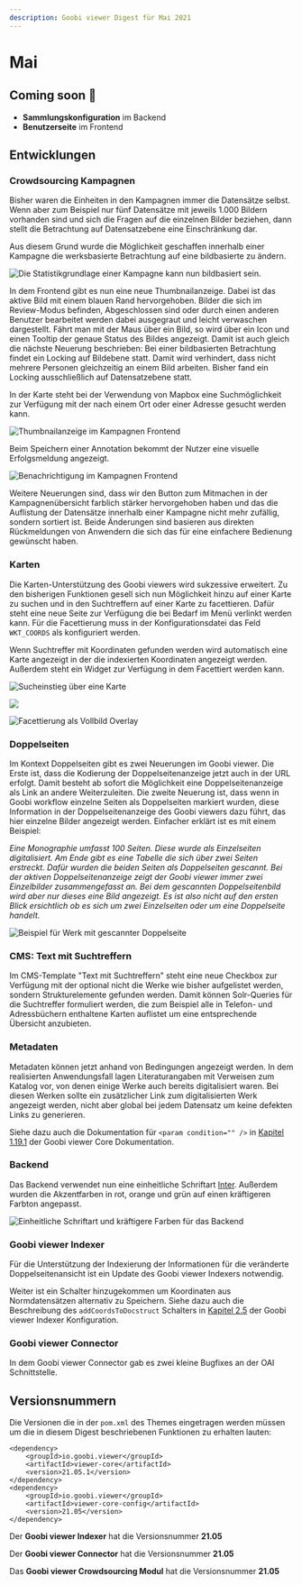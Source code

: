 ```yaml
---
description: Goobi viewer Digest für Mai 2021
---
```


# Mai

## Coming soon 🚀

* **Sammlungskonfiguration** im Backend
* **Benutzerseite** im Frontend

## Entwicklungen

### Crowdsourcing Kampagnen

Bisher waren die Einheiten in den Kampagnen immer die Datensätze selbst. Wenn aber zum Beispiel nur fünf Datensätze mit jeweils 1.000 Bildern vorhanden sind und sich die Fragen auf die einzelnen Bilder beziehen, dann stellt die Betrachtung auf Datensatzebene eine Einschränkung dar.

Aus diesem Grund wurde die Möglichkeit geschaffen innerhalb einer Kampagne die werksbasierte Betrachtung auf eine bildbasierte zu ändern.

![Die Statistikgrundlage einer Kampagne kann nun bildbasiert sein.](../.gitbook/assets/21-05_de_crowdsourcing_01_backend.png)

In dem Frontend gibt es nun eine neue Thumbnailanzeige. Dabei ist das aktive Bild mit einem blauen Rand hervorgehoben. Bilder die sich im Review-Modus befinden, Abgeschlossen sind oder durch einen anderen Benutzer bearbeitet werden dabei ausgegraut und leicht verwaschen dargestellt. Fährt man mit der Maus über ein Bild, so wird über ein Icon und einen Tooltip der genaue Status des Bildes angezeigt. Damit ist auch gleich die nächste Neuerung beschrieben: Bei einer bildbasierten Betrachtung findet ein Locking auf Bildebene statt. Damit wird verhindert, dass nicht mehrere Personen gleichzeitig an einem Bild arbeiten. Bisher fand ein Locking ausschließlich auf Datensatzebene statt.

In der Karte steht bei der Verwendung von Mapbox eine Suchmöglichkeit zur Verfügung mit der nach einem Ort oder einer Adresse gesucht werden kann.

![Thumbnailanzeige im Kampagnen Frontend](../.gitbook/assets/21-05_de_crowdsourcing_02_thumbs_frontend.png)

Beim Speichern einer Annotation bekommt der Nutzer eine visuelle Erfolgsmeldung angezeigt.

![Benachrichtigung im Kampagnen Frontend](../.gitbook/assets/21-05_de_crowdsourcing_03_frontend_notification.png)

Weitere Neuerungen sind, dass wir den Button zum Mitmachen in der Kampagnenübersicht farblich stärker hervorgehoben haben und das die Auflistung der Datensätze innerhalb einer Kampagne nicht mehr zufällig, sondern sortiert ist. Beide Änderungen sind basieren aus direkten Rückmeldungen von Anwendern die sich das für eine einfachere Bedienung gewünscht haben.

### Karten

Die Karten-Unterstützung des Goobi viewers wird sukzessive erweitert. Zu den bisherigen Funktionen gesell sich nun Möglichkeit hinzu auf einer Karte zu suchen und in den Suchtreffern auf einer Karte zu facettieren. Dafür steht eine neue Seite zur Verfügung die bei Bedarf im Menü verlinkt werden kann. Für die Facettierung muss in der Konfigurationsdatei das Feld `WKT_COORDS` als  konfiguriert werden.

Wenn Suchtreffer mit Koordinaten gefunden werden wird automatisch eine Karte angezeigt in der die indexierten Koordinaten angezeigt werden. Außerdem steht ein Widget zur Verfügung in dem Facettiert werden kann.

![Sucheinstieg &#xFC;ber eine Karte](../.gitbook/assets/21-05_de_search_map.png)

![](../.gitbook/assets/de.png)

![Facettierung als Vollbild Overlay](../.gitbook/assets/21-05_de_search_results_facet.png)

### Doppelseiten

Im Kontext Doppelseiten gibt es zwei Neuerungen im Goobi viewer. Die Erste ist, dass die Kodierung der Doppelseitenanzeige jetzt auch in der URL erfolgt. Damit besteht ab sofort die Möglichkeit eine Doppelseitenanzeige als Link an andere Weiterzuleiten. Die zweite Neuerung ist, dass wenn in Goobi workflow einzelne Seiten als Doppelseiten markiert wurden, diese Information in der Doppelseitenanzeige des Goobi viewers dazu führt, das hier einzelne Bilder angezeigt werden. Einfacher erklärt ist es mit einem Beispiel:

_Eine Monographie umfasst 100 Seiten. Diese wurde als Einzelseiten digitalisiert. Am Ende gibt es eine Tabelle die sich über zwei Seiten erstreckt. Dafür wurden die beiden Seiten als Doppelseiten gescannt. Bei der aktiven Doppelseitenanzeige zeigt der Goobi viewer immer zwei Einzelbilder zusammengefasst an. Bei dem gescannten Doppelseitenbild wird aber nur dieses eine Bild angezeigt. Es ist also nicht auf den ersten Blick ersichtlich ob es sich um zwei Einzelseiten oder um eine Doppelseite handelt._

![Beispiel f&#xFC;r Werk mit gescannter Doppelseite](../.gitbook/assets/21-05_de_double_page_thumbs.png)

### CMS: Text mit Suchtreffern

Im CMS-Template "Text mit Suchtreffern" steht eine neue Checkbox zur Verfügung mit der optional nicht die Werke wie bisher aufgelistet werden, sondern Strukturelemente gefunden werden. Damit können Solr-Queries für die Suchtreffer formuliert werden, die zum Beispiel alle in Telefon- und Adressbüchern enthaltene Karten auflistet um eine entsprechende Übersicht anzubieten.

### Metadaten

Metadaten können jetzt anhand von Bedingungen angezeigt werden. In dem realisierten Anwendungsfall lagen Literaturangaben mit Verweisen zum Katalog vor, von denen einige Werke auch bereits digitalisiert waren. Bei diesen Werken sollte ein zusätzlicher Link zum digitalisierten Werk angezeigt werden, nicht aber global bei jedem Datensatz um keine defekten Links zu generieren.

Siehe dazu auch die Dokumentation für `<param condition="" />` in [Kapitel 1.19.1](https://docs.goobi.io/goobi-viewer-de/conf/1/19/1) der Goobi viewer Core Dokumentation.

### Backend

Das Backend verwendet nun eine einheitliche Schriftart [Inter](https://rsms.me/inter/). Außerdem wurden die Akzentfarben in rot, orange und grün auf einen kräftigeren Farbton angepasst. 

![Einheitliche Schriftart und kr&#xE4;ftigere Farben f&#xFC;r das Backend](../.gitbook/assets/21-05_de_font_and_colors.png)

### Goobi viewer Indexer

Für die Unterstützung der Indexierung der Informationen für die veränderte Doppelseitenansicht ist ein Update des Goobi viewer Indexers notwendig.

Weiter ist ein Schalter hinzugekommen um Koordinaten aus Normdatensätzen alternativ zu Speichern. Siehe dazu auch die Beschreibung des `addCoordsToDocstruct` Schalters in [Kapitel 2.5](https://docs.goobi.io/goobi-viewer-de/conf/2/5) der Goobi viewer Indexer Konfiguration.

### Goobi viewer Connector

In dem Goobi viewer Connector gab es zwei kleine Bugfixes an der OAI Schnittstelle.

## Versionsnummern

Die Versionen die in der `pom.xml` des Themes eingetragen werden müssen um die in diesem Digest beschriebenen Funktionen zu erhalten lauten:

```markup
<dependency>
    <groupId>io.goobi.viewer</groupId>
    <artifactId>viewer-core</artifactId>
    <version>21.05.1</version>
</dependency>
<dependency>
    <groupId>io.goobi.viewer</groupId>
    <artifactId>viewer-core-config</artifactId>
    <version>21.05</version>
</dependency>
```

Der **Goobi viewer Indexer** hat die Versionsnummer **21.05**

Der **Goobi viewer Connector** hat die Versionsnummer **21.05**

Das **Goobi viewer Crowdsourcing Modul** hat die Versionsnummer **21.05**


